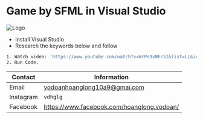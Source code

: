 # Game by SFML in Visual Studio
![Logo](https://i.pinimg.com/originals/72/3d/0a/723d0af616b1fe7d5c7e56a3532be3cd.png)
- Install Visual Studio
- Research the keywords below and follow 
```bash
1. Watch video: 'https://www.youtube.com/watch?v=WrPn9vNFcSI&list=LL&index=38'.
2. Run Code.
```

| Contact | Information |
|---------|-------------|
| Email   | vodoanhoanglong10a9@gmai.com|
| Instagram  | `vdhglg`|
| Facebook  | https://www.facebook.com/hoanglong.vodoan/
